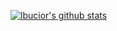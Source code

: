 [![lbucior's github stats](https://github-readme-stats.vercel.app/api?username=lbucior&show_icons=true&theme=default&count_private=true)](https://github.com/anuraghazra/github-readme-stats)
